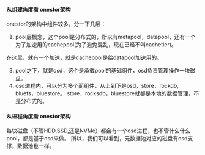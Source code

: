 #### 从组建角度看 onestor架构
onestor的架构中组件较多，分一下几层：
1. pool层概念，这个pool是分布式的，所以有metapool，datapool，还有一个为了加速用的cachepool(为了避免混乱，现在已经不叫cachetier)。

在这里，就有一个加速，就是cachepool是给datapool加速用的。

3. pool之下，就是osd，这个是承载pool的基础组件，osd负责管理操作一块磁盘。
4. osd进程内，可以分为多个而组件，从上到下是osd，store，rockdb, bluefs，bluestore。
store，rocksdb，bluestore就都是本地的数据管理，不是分布式的。

#### 从进程角度看 onestor架构
每块磁盘（不管HDD,SSD,还是NVMe）都会有一个osd进程，也不管什么什么pool，都是基于osd来做。
所以，我们可以看到，元数据池对应的磁盘有osd支撑，数据池也一样。
